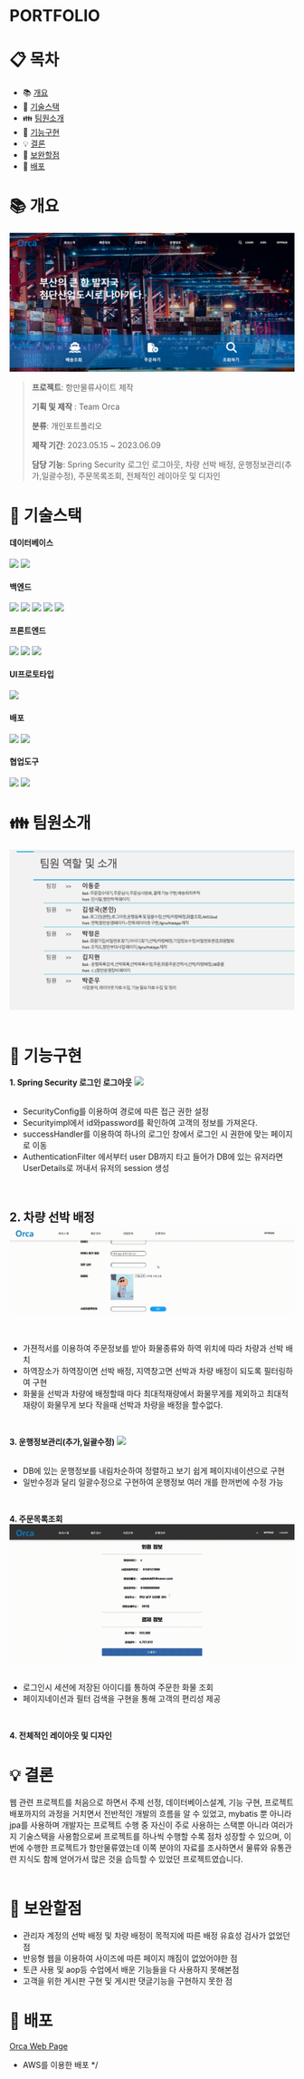 # PORTFOLIO
# :clipboard: 목차

- :books: <a href="#outline">개요</a>
- :wrench: <a href="#tech">기술스택</a>
- :family: <a href="#team">팀원소개</a>
- :bookmark_tabs: <a href="#function">기능구현</a>
- :bulb: <a href="#result">결론</a>
- :mag_right: <a href="#fullfill">보완할점</a>
- :bookmark: <a href="#url">배포</a>

# :books: <a name="outline">개요</a>
<img src="https://raw.githubusercontent.com/ldj8196/Portfolio/main/src/main/resources/static/DJ/portfolioimage/Mainpage.png">

>**프로젝트**: 항만물류사이트 제작
>
>**기획 및 제작** : Team Orca
>
>**분류**: 개인포트폴리오
>
>**제작 기간**: 2023.05.15 ~ 2023.06.09
>
>**담당 기능**: Spring Security 로그인 로그아웃, 차량 선박 배정, 운행정보관리(추가,일괄수정), 주문목록조회, 전체적인 레이아웃 및 디자인

# :wrench: <a name="tech">기술스택</a>
<h4>데이터베이스</h4>
<div align="left">
 	<img src="https://img.shields.io/badge/ORACLE-F80000?style=flat&logo=oracle&logoColor=white" />
  <img src="https://img.shields.io/badge/H2-232F3E?style=flat&logo=h2&logoColor=white" />
</div> 
<h4>백엔드</h4>
<div align="left">
 	<img src="https://img.shields.io/badge/JAVA-007396?style=flat&logo=Java&logoColor=white"/>
  <img src="https://img.shields.io/badge/Spring Boot-6DB33F?style=flat&logo=springboot&logoColor=white" />
  <img src="https://img.shields.io/badge/Spring Security-6DB33F?style=flat&logo=springsecurity&logoColor=white" />
  <img src="https://img.shields.io/badge/JPA-59666C?style=flat&logo=hibernate&logoColor=white" />
  <img src="https://img.shields.io/badge/MyBatis-232F3E?style=flat&logo=mybatis&logoColor=white" />
</div> 
<h4>프론트엔드</h4>
<div align="left">
	<img src="https://img.shields.io/badge/HTML5-E34F26?style=flat&logo=HTML5&logoColor=white" />
	<img src="https://img.shields.io/badge/CSS3-1572B6?style=flat&logo=CSS3&logoColor=white" />
  <img src="https://img.shields.io/badge/JAVASCRIPT-F7DF1E?style=flat&logo=javascript&logoColor=white" />
</div>
<h4>UI프로토타입</h4>
<div align="left">
	<img src="https://img.shields.io/badge/FIGMA-F24E1E?style=flat&logo=figma&logoColor=white" />
</div>
<h4>배포</h4>
<div align="left">
  <img src="https://img.shields.io/badge/Linux-FCC624?style=flat&logo=linux&logoColor=white" />
	<img src="https://img.shields.io/badge/AWS-232F3E?style=flat&logo=amazonaws&logoColor=white" />
</div>
<h4>협업도구</h4>
<div align="left">
	<img src="https://img.shields.io/badge/Notion-000000?style=flat&logo=Notion&logoColor=white" />
	<img src="https://img.shields.io/badge/GitHub-181717?style=flat&logo=GitHub&logoColor=white" />
</div>

# :family: <a name="team">팀원소개</a>
<img src="src/main/resources/static/SG/image/팀원소개.png"> <br/><br/>
# :bookmark_tabs: <a name="function">기능구현</a>
**1. Spring Security 로그인 로그아웃**
<img src="https://github.com/tjdrnr1217/Portfolio-guk/blob/main/src/main/resources/static/SG/pfimages/%EC%8B%9C%ED%81%90%EB%A6%AC%ED%8B%B0.gif?raw=true"> <br/><br/>
- SecurityConfig를 이용하여 경로에 따른 접근 권한 설정
- Securityimpl에서 id와password를 확인하여 고객의 정보를 가져온다.
- successHandler를 이용하여 하나의 로그인 창에서 로그인 시 권한에 맞는 페이지로 이동
- AuthenticationFilter 에서부터 user DB까지 타고 들어가 DB에 있는 유저라면 UserDetails로 꺼내서 유저의 session 생성
<br/>

**2. 차량 선박 배정**
<img src="https://raw.githubusercontent.com/ldj8196/Portfolio/main/src/main/resources/static/DJ/portfolioimage/사업자등록번호.gif"> <br/><br/>
- 
- 가젼적서를 이용하여 주문정보를 받아 화물종류와 하역 위치에 따라 차량과 선박 배치
- 하역장소가 하역장이면 선박 배정, 지역창고면 선박과 차량 배정이 되도록 필터링하여 구현
- 화물을 선박과 차량에 배정할때 마다 최대적재량에서 화물무게를 제외하고 최대적재량이 화물무게 보다 작을때 선박과 차량을 배정을 할수없다. 
<br/>

**3. 운행정보관리(추가,일괄수정)**
<img src="https://github.com/tjdrnr1217/Portfolio-guk/blob/main/src/main/resources/static/SG/pfimages/%EC%9A%B4%ED%96%89%EC%A0%95%EB%B3%B4.gif?raw=true"> <br/><br/>
- DB에 있는 운행정보를 내림차순하여 정렬하고 보기 쉽게 페이지네이션으로 구현
- 일반수정과 달리 일괄수정으로 구현하여 운행정보 여러 개를 한꺼번에 수정 가능
<br/>

**4. 주문목록조회**
<img src="https://raw.githubusercontent.com/ldj8196/Portfolio/main/src/main/resources/static/DJ/portfolioimage/결제.gif"> <br/><br/>
- 로그인시 세션에 저장된 아이디를 통하여 주문한 화물 조회
- 페이지네이션과 필터 검색을 구현을 통해 고객의 편리성 제공
<br/>

**4. 전체적인 레이아웃 및 디자인**

# :bulb: <a name="result">결론</a>
웹 관련 프로젝트를 처음으로 하면서 주제 선정, 데이터베이스설계, 기능 구현, 프로젝트 배포까지의
과정을 거치면서 전반적인 개발의 흐름을 알 수 있었고, mybatis 뿐 아니라 jpa를 사용하며 개발자는
프로젝트 수행 중 자신이 주로 사용하는 스택뿐 아니라 여러가지 기술스택을 사용함으로써
프로젝트를 하나씩 수행할 수록 점차 성장할 수 있으며, 이번에 수행한 프로젝트가 항만물류였는데
이쪽 분야의 자료를 조사하면서 물류와 유통관련 지식도 함께 얻어가서 많은 것을 습득할 수 있었던
프로젝트였습니다.<br/><br/>

# :mag_right: <a name="fullfill">보완할점</a>
 - 관리자 계정의 선박 배정 및 차량 배정이 목적지에 따른 배정 유효성 검사가 없었던 점
 - 반응형 웹을 이용하여 사이즈에 따른 페이지 깨짐이 없었어야한 점
 - 토큰 사용 및 aop등 수업에서 배운 기능들을 다 사용하지 못해본점
 - 고객을 위한 게시판 구현 및 게시판 댓글기능을 구현하지 못한 점

# :bookmark: <a name="url">배포</a>
<a href="http://13.125.14.162:8080/ROOT2/orca/home.do">Orca Web Page</a>
- AWS를 이용한 배포 */

